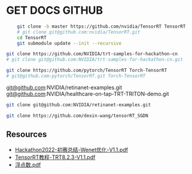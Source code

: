 # GET DOCS GITHUB

```bash
	git clone -b master https://github.com/nvidia/TensorRT TensorRT
	# git clone git@github.com:nvidia/TensorRT.git
	cd TensorRT
	git submodule update --init --recursive
```

```bash
git clone https://github.com/NVIDIA/trt-samples-for-hackathon-cn
# git clone git@github.com:NVIDIA/trt-samples-for-hackathon-cn.git

git clone https://github.com/pytorch/TensorRT Torch-TensorRT
# git@github.com:pytorch/TensorRT.git Torch-TensorRT
```
git@github.com:NVIDIA/retinanet-examples.git
git@github.com:NVIDIA/healthcare-on-tap-TRT-TRITON-demo.git

```bash
git clone git@github.com:NVIDIA/retinanet-examples.git
```
```bash
git clone https://github.com/dexin-wang/tensorRT_SGDN
```

## Resources
+ [Hackathon2022-初赛总结-Wenet优化-V1.1.pdf ](https://github.com/NVIDIA/trt-samples-for-hackathon-cn/blob/master/cookbook/50-Resource/Hackathon2022-%E5%88%9D%E8%B5%9B%E6%80%BB%E7%BB%93-Wenet%E4%BC%98%E5%8C%96-V1.1.pdf)
+ [TensorRT教程-TRT8.2.3-V1.1.pdf](https://github.com/NVIDIA/trt-samples-for-hackathon-cn/blob/master/cookbook/50-Resource/TensorRT%E6%95%99%E7%A8%8B-TRT8.2.3-V1.1.pdf)
+ [浮点数.pdf](https://github.com/NVIDIA/trt-samples-for-hackathon-cn/blob/master/cookbook/50-Resource/%E6%B5%AE%E7%82%B9%E6%95%B0.pdf)